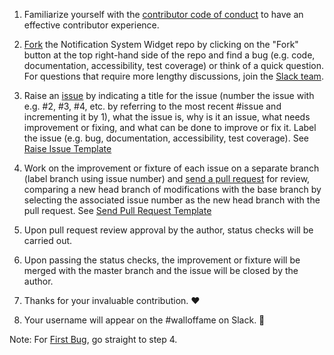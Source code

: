 1) Familiarize yourself with the [contributor code of conduct](https://github.com/Forte-Consultancy-Services/Notification-System-Widget/blob/master/CODE-OF-CONDUCT.md) to have an effective contributor experience.

2) [Fork](https://drive.google.com/file/d/0B3o-a_7h0VNMMGE1emUxc1lxa1U/view?usp=sharing) the Notification System Widget repo by clicking on the "Fork" button at the top right-hand side of the repo and find a bug (e.g. code, documentation, accessibility, test coverage) or think of a quick question. For questions that require more lengthy discussions, join the [Slack team](https://notification-system.slack.com/shared_invite/MTg0MTE2NzE0MTE5LTE0OTQ3NzM1NDItM2RiNjRmOTYxMQ).

3) Raise an [issue](https://github.com/Forte-Consultancy-Services/Notification-System-Widget/issues/new) by indicating a title for the issue (number the issue with e.g. #2, #3, #4, etc. by referring to the most recent #issue and incrementing it by 1), what the issue is, why is it an issue, what needs improvement or fixing, and what can be done to improve or fix it. Label the issue (e.g. bug, documentation, accessibility, test coverage). See [Raise Issue Template](https://drive.google.com/file/d/0B3o-a_7h0VNMZ3hCUEpPZ0g2OFU/view?usp=sharing)

4) Work on the improvement or fixture of each issue on a separate branch (label branch using issue number) and [send a pull request](https://github.com/Forte-Consultancy-Services/Notification-System-Widget/pulls) for review, comparing a new head branch of modifications with the base branch by selecting the associated issue number as the new head branch with the pull request. See [Send Pull Request Template](https://github.com/Forte-Consultancy-Services/Notification-System-Widget/compare)

5) Upon pull request review approval by the author, status checks will be carried out.

6) Upon passing the status checks, the improvement or fixture will be merged with the master branch and the issue will be closed by the author.
 
7) Thanks for your invaluable contribution. :heart:

8) Your username will appear on the #walloffame on Slack. :crown:

Note: For [First Bug](), go straight to step 4. 
